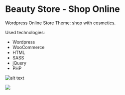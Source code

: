 
# Beauty Store - Shop Online

Wordpress Online Store Theme: shop with cosmetics. 

Used technologies:

* Wordpress
* WooCommerce
* HTML
* SASS
* jQuery
* PHP


![alt text](beautystore.png)

<img src="beautystore.png">
